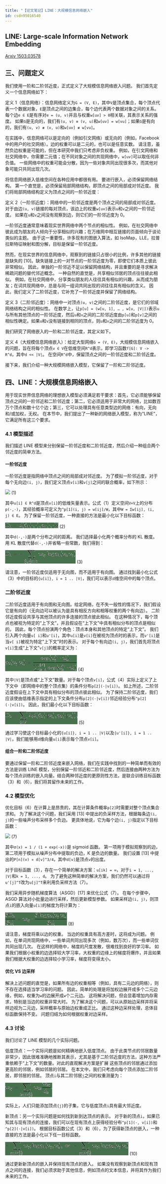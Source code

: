 ```yaml
---
title: "【论文笔记】LINE：大规模信息网络嵌入"
id: csdn95016540
---
```


## LINE: Large-scale Information Network Embedding

[Arxiv 1503.03578](https://arxiv.org/abs/1503.03578)

## 三、问题定义

我们使用一阶和二阶邻近度，正式定义了大规模信息网络嵌入问题。 我们首先定义一个信息网络如下：

定义 1（信息网络）：信息网络定义为`G = (V, E)`，其中`V`是顶点集合，每个顶点代表一个数据对象，`E`是顶点之间的边集合，每个边代表两个数据对象之间的关系。每个边`e ∈ E`是有序对`e = (u, v)`并且与权重`w[uv] > 0`相关联，其表示关系的强度。 如果`G`是无向的，我们有`(u, v) ≡ (v, u)`和`w[uv] = w[vu]`；如果`G`是有向的，我们有`(u, v) ≢ (v, u)`和`w[uv] ≢ w[vu]`。

在实践中，信息网络可以是定向的（例如引文网络）或无向的（例如，Facebook 中的用户的社交网络）。边的权重可以是二元的，也可以是任意实数。 请注意，虽然负边权重是可能的，但在本研究中我们只考虑非负权重。 例如，在引文网络和社交网络中，你需要二元值；在不同对象之间的共现网络中，`w[uv]`可以取任何非负值。 一些网络中的权重可能会分散，因为一些对象共同出现很多次，而其他对象可能只共同出现几次。

将信息网络嵌入低维空间在各种应用中都很有用。 要进行嵌入，必须保留网络结构。 第一个直觉是，必须保留局部网络结构，即顶点之间的局部成对邻近度。 我们将局部网络结构定义为顶点之间的一阶邻近度：

定义 2（一阶邻近度）：网络中的一阶邻近度是两个顶点之间的局部成对邻近度。 对于由边`(u, v)`链接的每对顶点，该边上的权重`w[uv]`表示`u`和`v`之间的一阶邻近度。 如果在`u`和`v`之间没有观察到边，则它们的一阶邻近度为 0。

一阶邻近度通常意味着现实世界网络中两个节点的相似性。 例如，在社交网络中彼此成为朋友的人倾向于分享相似的兴趣；在万维网中相互链接的页面倾向于谈论类似的主题。 由于这一重要性，许多现有的图嵌入算法，如 IsoMap，LLE，拉普拉斯特征映射和图分解，目标是保留一阶邻近度。

然而，在现实世界的信息网络中，观察到的链接只占很小的比例，许多其他的链接是缺失的 [10]。缺失链接上的一对节点的一阶邻近度为零，即使它们本质上彼此非常相似。 因此，单独的一阶邻近不足以保留网络结构，并且重要的是寻求解决稀疏问题的替代邻近概念。 一种自然的直觉是，共享相似邻居的顶点往往彼此相似。 例如，在社交网络中，分享类似朋友的人往往具有相似的兴趣，从而成为朋友；在词共现网络中，总是与同一组词共同出现的词往往具有相似的含义。 因此，我们定义了二阶邻近度，它补充了一阶邻近度并保留了网络结构。

定义 3（二阶邻近度）：网络中一对顶点`(u, v)`之间的二阶邻近度，是它们的邻域网络结构之间的相似性。 在数学上，让`p[u] = (w[u, 1], … , w[u, |V|])`表示`u`与所有其他顶点的一阶邻近度，然后`u`和`v`之间的二阶邻近度由`p[u]`和`p[v]`之间的相似性确定。如果`u`和`v`没有链接到相同的顶点，则`u`和`v`之间的二阶邻近度为 0。

我们研究了网络嵌入的一阶和二阶邻近度，其定义如下。

定义 4（大规模信息网络嵌入）：给定大型网络`G = (V, E)`，大规模信息网络嵌入的问题，旨在将每个顶点`v ∈ V`在低维空间`R^d`表示，即学习函数`f[G]: V -> R^d`，其中`d << |V|`。 在空间`R^d`中，保留顶点之间的一阶邻近度和二阶邻近度。

接下来，我们介绍一种大规模网络嵌入模型，它保留了一阶和二阶邻近度。

## 四、LINE：大规模信息网络嵌入

用于现实世界信息网络的理想嵌入模型必须满足若干要求：首先，它必须能够保留顶点之间的一阶邻近和二阶邻近度；第二，它必须适用于非常大的网络，比如数百万个顶点和数十亿个边；第三，它可以处理具有任意类型边的网络：有向，无向和/或加权，无权。 在本节中，我们提出了一种新的网络嵌入模型，称为“LINE”，它满足所有这三个要求。

### 4.1 模型描述

我们描述 LINE 模型来分别保留一阶邻近度和二阶邻近度，然后介绍一种组合两个邻近度的简单方法。

#### 一阶邻近度

一阶邻近度是指网络中顶点之间的局部成对邻近度。 为了模拟一阶邻近度，对于每个无向边`(i, j)`，我们定义顶点`v[i]`和`v[j]`之间的联合概率，如下所示：

![](../img/34e54e84f0081f6951007492e674d9f6.png) (1)

其中`u[i] ∈ R^d`是顶点`v[i]`的低维矢量表示。公式（1）定义空间`V×V`上的分布`p(·,·)`，其经验概率可定义为`^p[1](i, j) = w[ij]/W`，其中`W = Σw[ij], (i, j) ∈ E`。 为了保留一阶邻近度，一种直接的方法是最小化以下目标函数：

![](../img/d46894fdb204c47d63bf8a166ad846c6.png) (2)

其中`d(·,·)`是两个分布之间的距离。 我们选择最小化两个概率分布的 KL 散度。 用 KL 散度代替`d(·,·)`并省略一些常数，我们得到：

![](../img/ebb7ab04901d3a22ac0b4b322582a52c.png) (3)

请注意，一阶邻近度仅适用于无向图，而不适用于有向图。 通过找到最小化公式（3）中的目标的`{u[i]}, i = 1 .. |V|`，我们可以表示`d`维空间中的每个顶点。

### 二阶邻近度

二阶邻近度适用于有向图和无向图。给定网络，在不失一般性的情况下，我们假设它是有向的（无向边可以被认为是具有相反方向和相等权重的两个有向边）。 二阶邻近度假设共享与其他顶点的许多连接的顶点彼此相似。 在这种情况下，每个顶点也被视为特定的“上下文”，并且假设在“上下文”中具有相似分布的顶点是相似的。 因此，每个顶点扮演两个角色：顶点本身和其他顶点的特定“上下文”。 我们引入两个向量`u[ i]`和`u'[i]`，其中`u[i]`是`v[i]`在被视为顶点时的表示，而`v'[i]`是当`v[ i]`被视为特定“上下文”时的表示。 对于每个有向边`(i, j)`，我们首先将顶点`v[i]`生成“上下文”`v[j]`的概率定义为：

![](../img/953c0d099f9d21cfa6ace8fa8237a44c.png) (4)

其中`|V|`是顶点或“上下文”数量。对于每个顶点`v[i]`，公式（4）实际上定义了上下文中（即网络中的整个顶点集）的条件分布`p[2](·|v[i])`。 如上所述，二阶邻近度假设在上下文中具有相似分布的顶点彼此相似。 为了保持二阶邻近度，我们应该使由低维表示指定的上下文条件分布`p[2](·|v[i])`邻近经验分布`^p[2](·|v[i])`。 因此，我们最小化以下目标函数：

![](../img/6a4496e9f135e7a02e6735d1145fd78f.png) (5)

通过学习使这个目标最小化的`{u[i]}, i = 1 .. |V|`以及`{u'[i]}, i = 1 .. |V|`，我们能够用`d`维向量`u[i]`表示每个顶点`v[i]`。

#### 组合一阶和二阶邻近度

要通过保留一阶和二阶邻近度来嵌入网络，我们在实践中找到的一种简单而有效的方法是训练 LINE 模型，分别保留一阶邻近和二阶邻近度，然后连接由两种方法为每个顶点训练的嵌入向量。结合两种邻近度的更原则性方法，是联合训练目标函数（3）和（6），我们将其留作未来的工作。

### 4.2 模型优化

优化目标（6）在计算上是昂贵的，其在计算条件概率`p[2]`时需要对整个顶点集合求和。 为了解决这个问题，我们采用 [13] 中提出的负采样方法，根据每条边`(i, j)`的一些噪声分布采样多个负边。 更具体地说，它为每个边`(i, j)`指定以下目标函数：

![](../img/34e54e84f0081f6951007492e674d9f6.png) (7)

其中`σ(x) = 1 / (1 + exp(-x))`是 sigmoid 函数。 第一项用于模拟观察到的边，第二项用于模拟从噪声分布中提取的负边，K 是负边的数量。 我们设置 [13] 中提出的`P[n](v) ∝ d[v]^3/4`，其中`d[v]`是顶点`v`的出度。

对于目标函数（3），存在一个简单的解决方案：`u[ik] = ∞`，对于`i = 1, ..., |V|`和`k = 1, ..., d`。 为了避免这种简单的解决方案，我们仍然可以通过将`u'[j]^T`改为`u[j]^T`来利用负采样方法（7）。

我们采用异步随机梯度算法（ASGD）[17] 来优化公式（7）。 在每个步骤中，ASGD 算法对小批量边进行采样，然后更新模型参数。 如果采样边`(i, j)`，则顶点`i`的嵌入向量`u[i]`的梯度为将计算为：

![](../img/c7921b760c3443a10ab2f469ac324a21.png) (8)

请注意，梯度将乘以边的权重。 当边的权重具有高方差时，这将成为问题。 例如，在单词共现网络中，一些单词共同出现多次（例如，数万次），而一些单词仅共同出现几次。 在这样的网络中，梯度的尺度发散，很难找到良好的学习率。 如果我们根据小权重的边选择较大学习率，大权重的边缘上的梯度将爆炸，并且如果我们根据大权重的边选择较小学习率，梯度将变得太小。

#### 优化 VS 边采样

解决上述问题的直觉是，如果所有边的权重相等（例如，具有二元边的网络），则不存在选择适当学习率的问题。 因此，简单的处理是将加权边展开成多个二元边缘，例如，权重为`w`的边展开成`w`个二元边。 这将解决问题，但会显着增加内存需求，特别是当边的权重非常大时。 为了解决这个问题，可以从原始边采样并将采样边视为二元边，采样概率与原始边权重成正比。 通过这种边采样处理，总体目标函数保持不变。 问题归结为如何根据权重对边采样。

### 4.3 讨论

我们讨论了 LINE 模型的几个实际问题。

低度顶点：一个实际问题是如何精确地嵌入低度顶点。 由于此类节点的邻居数量非常少，因此很难准确地推断其表示，尤其是基于二阶邻近度的方法，这种方法严重依赖于“上下文”的数量。对此的直观解决方案是扩展 这些顶点的邻居通过添加更高阶的邻居，例如邻居的邻居。 在本文中，我们只考虑向每个顶点添加二阶邻居，即邻居的邻居。 顶点`i`与其二阶邻居`j`之间的权重测量为：

![](../img/b672bf235fefdfab37506aaac1023740.png)

实际上，人们只能添加顶点`{j}`的子集，它与低度顶点`i`具有最大邻近度。

新顶点：另一个实际问题是如何找到新到达顶点的表示。 对于新的顶点`i`，如果已知其与现有顶点的连接，我们可以在现有顶点上获得经验分布`^p[1](·, v[i])`和`^p[2](·|v[i])`。 根据目标函数公式（3）和（6），为了获得新顶点的嵌入，一种直接的方法是最小化以下任一目标函数。

![](../img/16f298783c93fa64554881093fafb4fb.png) (10)

通过更新新顶点的嵌入并保持现有顶点的嵌入。 如果没有观察到新顶点和现有顶点之间的连接，我们必须求助于其他信息，例如顶点的文本信息，并将其作为我们未来的工作。